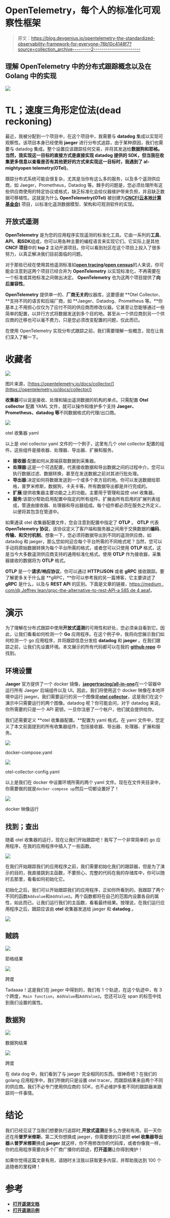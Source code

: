 # OpenTelemetry，每个人的标准化可观察性框架

> 原文：<https://blog.devgenius.io/opentelemetry-the-standardized-observability-framework-for-everyone-76b10c4148f7?source=collection_archive---------2----------------------->

## 理解 OpenTelemetry 中的分布式跟踪概念以及在 Golang 中的实现

![](img/b380c74946867c9aae1978cd3ad076fb.png)

# TL；速度三角形定位法(dead reckoning)

最近，我被分配到一个项目中，在这个项目中，我需要与 **datadog** 集成以实现可观察性。该项目本身已经使用 **jaeger** 进行分布式追踪，由于某种原因，我们也需要与 datadog 集成。整个设置应该跟踪任何交易，并将其发送给**数据狗和耶格。**当然，我实现这一目标的直接方式是直接实现 datadog 提供的 SDK，但当我在收集更多信息以查看是否有其他更好的方式来实现这一目标时，我遇到了 al-mighty**open telemetry(OTel)**。

跟踪分布式系统可能会很复杂，尤其是当你有这么多的服务，以及多个遥测供应商，如 Jaeger，Prometheus，Datadog 等。棘手的问题是，您必须处理所有这些供应商使用的特定协议或格式，缺乏标准化会给仪器维护带来负担，并且缺乏数据可移植性。这就是为什么 **OpenTelemetry(OTel)** 被创建为[**CNCF(云本地计算基金会)**](https://www.cncf.io/) 项目，以标准化遥测数据模型、架构和可观测软件的实现。

## 开放式遥测

**OpenTelemetry** 是为您的应用程序实现遥测的标准化工具。它由一系列的**工具**、**API、**和**SDK**组成，你可以用各种主要的编程语言来实现它们。它实际上是其他 **CNCF 项目**中的 **top 2** 主动开源项目。你可以看到社区在这个项目上投入了很多努力，以真正解决我们目前面临的问题。

对于那些已经在使用其他遥测标准如[**open tracing**](https://opentracing.io/)**/**[**open census**](https://opencensus.io/)的人来说，你可能会注意到这两个项目已经合并为 **OpenTelemetry** 以实现标准化，不再需要在一个标准或其他标准之间做出决定。 **OpenTelemetry** 也为这两个项目提供了**向后兼容性**。

**OpenTelemetry** 提供单一的、**厂商无关的**仪器库，这要感谢 **Otel Collector、**支持不同的语言和后端厂商，如 **Jaeger、Datadog、Prometheus 等。**你基本上不用担心仅仅为了应付不同的供应商而修改仪器。它甚至让您能够通过一些简单的配置，以并行方式将数据发送到多个目的地。甚至从一个供应商到另一个供应商的迁移也可以毫不费力，只是您必须改变配置的问题，仅此而已。

在使用 OpenTelemetry 实现分布式跟踪之前，我们需要理解一些概念，现在让我们深入了解一下。

# 收藏者

![](img/774881dc9555b5c993aa15a9b9d214e7.png)

图片来源，[https://opentelemetry.io/docs/collector/](https://opentelemetry.io/docs/collector/)

**收集器**可以说是接收、处理和输出遥测数据的机构的单点。只需配置 **Otel collector** 配置 YAML 文件，就可以操作和维护多个支持 **Jaeger、Prometheus、datadog 等**不同数据格式的代理/出口商。

![](img/3aacad8f9ffdab43e30da29e4e32500d.png)

otel 收集器 yaml

以上是 otel collector yaml 文件的一个例子，这里有几个 otel collector 配置的组件。这些组件是接收器、处理器、导出器、扩展和服务。

*   **接收器**:配置如何从源端获取数据到采集器。
*   **处理器**:这是一个可选配置，代表接收数据和导出数据之间的过程中介。您可以执行数据过滤、数据转换，甚至在发送数据之前对其进行批处理。
*   **导出器**:决定如何将数据发送到一个或多个卖方目的地。你可以发送数据给耶格，普罗米修斯，数据狗，卡夫卡等。所有数据导出都是并行完成的。
*   **扩展**:提供收集器主要功能之上的功能。主要用于管理和监控 otel 收集器。
*   **服务**:该部分帮助启用配置中指定的所有组件。扩展由所有启用的扩展列表组成，管道由接收器、处理器和导出器组成。每个组件都必须在服务之外定义，以便将其包含在管道中。

如果通读 otel 收集器配置文件，您会注意到配置中指定了 **OTLP** 。 **OTLP** 代表 **OpenTelemetry 协议**，该协议定义了客户端和服务器之间用于交换数据的**编码**、**传输、**和**交付机制**。想象一下，您必须将数据导出到不同的遥测供应商，如 datadog 和 jaeger，那么您如何迎合每个平台所需的不同格式呢？当然，您可以手动将原始数据转换为每个平台所需的格式，或者您可以只使用 **OTLP** 格式，这是当今大多数遥测供应商支持的通用标准化格式。使用 **OTLP** 作为接收器，采集器接收的数据将为 **OTLP** 格式。

**OTLP** 是一个**请求/响应协议**，你可以通过 **HTTP/JSON** 或者 **gRPC** 接收跟踪。要了解更多关于什么是 **gRPC，**你可以参考我的另一篇博客，它主要讲述了 **gRPC** 是什么，以及与 **REST API** 的区别。下面是文章的链接，[https://medium . com/@ Jeffrey lean/grpc-the-alternative-to-rest-API-a 585 de 4 aeaf](https://medium.com/@JeffreyLean/grpc-the-alternative-to-rest-api-a585de4aeaf)。

# 演示

为了理解在分布式跟踪中使用**开放式遥测**的可用性和好处，您必须亲自看到它。因此，让我们看看如何检测一个 **Go** 应用程序。在这个例子中，我将向您展示我们如何检测一个 go 应用程序，并将跟踪信息分发给 **datadog** 和 **jaeger** 。在我们跟踪之前，让我们先设置环境。本文展示的所有代码都可以在我的 [**github repo**](https://github.com/jeffreylean/otel-demo) 中找到。

## 环境设置

**Jaeger** 官方提供了一个 docker 镜像，[**jaegertracing/all-in-one**](https://hub.docker.com/r/jaegertracing/all-in-one)在一个容器中运行所有 Jaeger 后端组件以及 UI。因此，我们将使用这个 docker 映像在本地环境中运行 jaeger。我们需要运行的另一个图像是[**otel collector**](https://hub.docker.com/r/otel/opentelemetry-collector-contrib-dev)，这是我们在这个演示中只需要运行的两个图像。datadog 呢？你可能会问，对于 datadog 来说，你所需要的只是一个 API 密钥，一旦你注册了一个帐户，他们就会提供给你。

我们还需要定义 **otel 收集器配置。**配置为 yaml 格式。在 yaml 文件中，您定义了本文前面提到的所有收集器组件，包括接收器、导出器、处理器、扩展和服务。

![](img/ccc182f468d23ce88454ff0cb170944a.png)

docker-compose.yaml

![](img/26e8d7f41b91696ef93755d95e5628c0.png)

otel-collector-config.yaml

以上是我们在 docker 中设置环境所需的两个 yaml 文件。现在在文件夹目录中，你需要做的就是`docker-compose up`然后一切都设置好了！

![](img/dfb2de0aa27975ecaac91e8d66aa4c2a.png)

docker 映像运行

## 找到；查出

随着 otel 收集器的运行，现在让我们开始跟踪吧！我写了一个非常简单的 go 应用程序，在我的应用程序中插入了一些函数。

![](img/2f8f43afa12c9d7dfe7b273b403651bb.png)

在我们开始跟踪我们的应用程序之前，我们需要初始化我们的跟踪器，但是为了演示的目的，我直接跳到主函数，不要担心，完整的代码在我的存储库中，你可以随时去那里，看看如何初始化它。

初始化之后，我们可以开始跟踪我们的应用程序，正如你所看到的，我跟踪了两个不同的函数`Addvalue`和`AddValue2`。两个函数都将在自己的范围内设置各自的属性，如此而已。让我们运行我们的主函数，看看最终结果。按理说，在我们运行应用程序之后，跟踪应该由 **otel** 收集器发送给 jaeger 和 **datadog** 。

![](img/fcc20c711809147397bba2666aa2baed.png)

## 贼鸥

![](img/e38b67e3394a6a0e05823d2e3d9eda39.png)

耶格结果

![](img/459d61df94356c20adab75bd5d07a684.png)

跨度

Tadaaaa！这是我们在 jaeger 中得到的，我们有 1 个轨迹，在这个轨迹中，有 3 个跨度，`Main function`，`AddValue`和`AddValue2`。您还可以在 span 的标签中找到我们设置的属性。

## 数据狗

![](img/e238a580d03bcba5ba850fe27b3c3cb4.png)

数据狗结果

![](img/7e691349ead011eaed6bfbf13609b9f3.png)

跨度

在 data dog 中，我们看到了与 jaeger 完全相同的东西。很神奇吧？在我们的 golang 应用程序中，我们所做的只是设置 otel tracer，而跟踪结果来自两个不同的供应商。我们不必专门使用供应商的 SDK，也不必维护多套不同的跟踪器来跟踪同一件事情。

# 结论

我们已经见证了当我们想要执行追踪时,**开放式遥测**是多么方便和有用。前一天你还在用**普罗米修斯**，第二天你想换成 jaeger，你需要做的只是把 **otel 收集器导出器**从**普罗米修斯**换成 **jaeger** 就这样，你不用修改你的代码库，或者你像我一样，你的应用程序需要向多个厂商广播你的踪迹，**打开遥测**让你得到掩护！

如果你觉得这篇文章有用，请随时关注我以获取更多内容，并帮助我达到 100 个追随者的里程碑！

# 参考

*   [**打开遥测文档**](https://opentelemetry.io/docs/)
*   [**打开遥测示例**](https://github.com/uds5501/sentry-opentelemetry-example/blob/main/main.go)